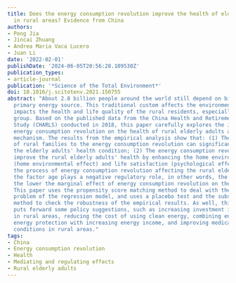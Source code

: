 ```yaml
---
title: Does the energy consumption revolution improve the health of elderly adults
  in rural areas? Evidence from China
authors:
- Peng Jia
- Jincai Zhuang
- Andrea Maria Vaca Lucero
- Juan Li
date: '2022-02-01'
publishDate: '2024-06-05T20:56:28.109530Z'
publication_types:
- article-journal
publication: '*Science of the Total Environment*'
doi: 10.1016/j.scitotenv.2021.150755
abstract: "About 2.8 billion people around the world still depend on biomass as their
  primary energy source. This traditional custom affects the environment and severely
  impacts the health and life quality of the rural residents, especially in the elderly
  group. Based on the published data from the China Health and Retirement Longitudinal
  Study (CHARLS) conducted in 2018, this paper carefully explores the impact of the
  energy consumption revolution on the health of rural elderly adults and its response
  mechanism. The results from the empirical analysis show that: (1) The positive response
  of rural families to the energy consumption revolution can significantly improve
  the elderly adults' health condition; (2) The energy consumption revolution can
  improve the rural elderly adults' health by enhancing the home environmental sanitation
  (home environmental effect) and life satisfaction (psychological effect); (3) In
  the process of energy consumption revolution affecting the rural elderly's health,
  the factor age plays a negative regulatory role, in other words, the older the elderly,
  the lower the marginal effect of energy consumption revolution on their health improvement.
  This paper uses the propensity score matching method to deal with the endogenous
  problem of the regression model, and uses a placebo test and the substitution estimation
  method to check the robustness of the empirical results. As well, this research
  puts forward some policy suggestions, such as increasing investment in energy infrastructure
  in rural areas, reducing the cost of using clean energy, combining environmental
  energy protection with increasing energy income, and improving medical security
  conditions in rural areas."
tags:
- China
- Energy consumption revolution
- Health
- Mediating and regulating effects
- Rural elderly adults
---
```

